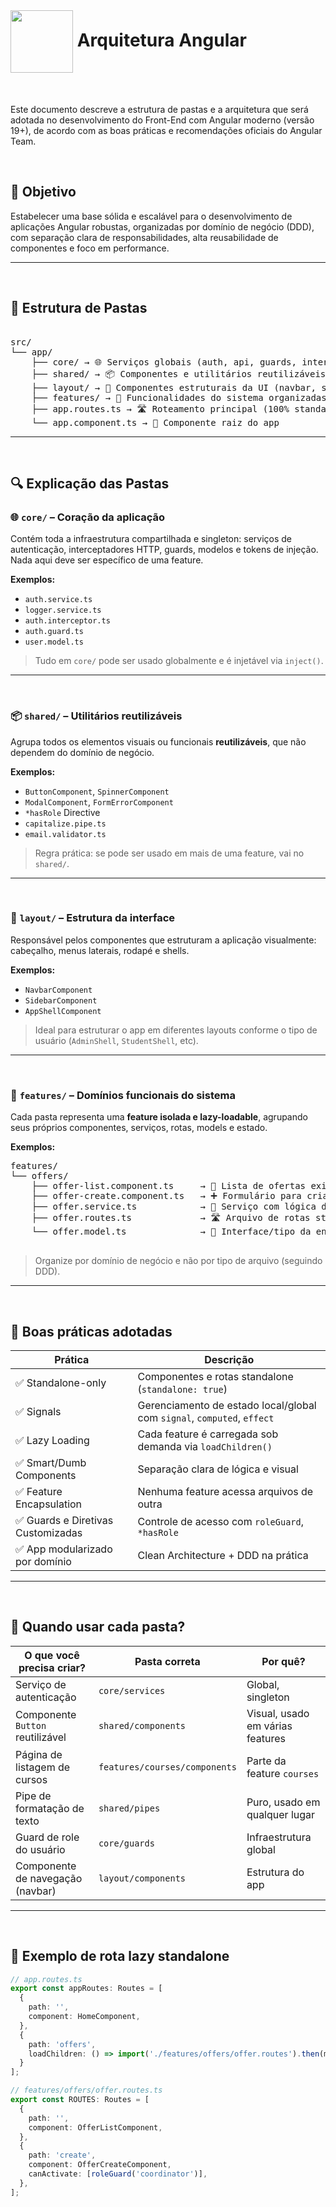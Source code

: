 <br>

# <img src=https://images.seeklogo.com/logo-png/50/2/angular-icon-logo-png_seeklogo-507324.png width=100 align="center" width="100%"/>  Arquitetura Angular

<br/>

Este documento descreve a estrutura de pastas e a arquitetura que será adotada no desenvolvimento do Front-End com Angular moderno (versão 19+), de acordo com as boas práticas e recomendações oficiais do Angular Team.

<br/>

## 🎯 Objetivo

Estabelecer uma base sólida e escalável para o desenvolvimento de aplicações Angular robustas, organizadas por domínio de negócio (DDD), com separação clara de responsabilidades, alta reusabilidade de componentes e foco em performance.

---
<br/>

## 📐 Estrutura de Pastas

<pre>

src/
└── app/
    ├── core/ → 🌐 Serviços globais (auth, api, guards, interceptors)
    ├── shared/ → 📦 Componentes e utilitários reutilizáveis
    ├── layout/ → 🧱 Componentes estruturais da UI (navbar, shell)
    ├── features/ → 🎯 Funcionalidades do sistema organizadas por domínio
    ├── app.routes.ts → 🛣️ Roteamento principal (100% standalone + lazy)
    └── app.component.ts → 🧠 Componente raiz do app
</pre>

---
<br/>

## 🔍 Explicação das Pastas

### 🌐 `core/` – Coração da aplicação

Contém toda a infraestrutura compartilhada e singleton: serviços de autenticação, interceptadores HTTP, guards, modelos e tokens de injeção. Nada aqui deve ser específico de uma feature.

**Exemplos:**

- `auth.service.ts`
- `logger.service.ts`
- `auth.interceptor.ts`
- `auth.guard.ts`
- `user.model.ts`

> Tudo em `core/` pode ser usado globalmente e é injetável via `inject()`.

---
<br/>

### 📦 `shared/` – Utilitários reutilizáveis
Agrupa todos os elementos visuais ou funcionais **reutilizáveis**, que não dependem do domínio de negócio.

**Exemplos:**

- `ButtonComponent`, `SpinnerComponent`
- `ModalComponent`, `FormErrorComponent`
- `*hasRole` Directive
- `capitalize.pipe.ts`
- `email.validator.ts`

> Regra prática: se pode ser usado em mais de uma feature, vai no `shared/`.

---
<br/>

### 🧱 `layout/` – Estrutura da interface

Responsável pelos componentes que estruturam a aplicação visualmente: cabeçalho, menus laterais, rodapé e shells.

**Exemplos:**

- `NavbarComponent`
- `SidebarComponent`
- `AppShellComponent`

> Ideal para estruturar o app em diferentes layouts conforme o tipo de usuário (`AdminShell`, `StudentShell`, etc).

---
<br/>

### 🎯 `features/` – Domínios funcionais do sistema

Cada pasta representa uma **feature isolada e lazy-loadable**, agrupando seus próprios componentes, serviços, rotas, models e estado.

**Exemplos:**  
<pre>
features/
└── offers/  
    ├── offer-list.component.ts     → 📄 Lista de ofertas exibidas ao usuário  
    ├── offer-create.component.ts   → ➕ Formulário para criação de novas ofertas  
    ├── offer.service.ts            → 🔧 Serviço com lógica de acesso à API de ofertas  
    ├── offer.routes.ts             → 🛣️ Arquivo de rotas standalone da feature  
    └── offer.model.ts              → 🧾 Interface/tipo da entidade "Offer"

</pre>

> Organize por domínio de negócio e não por tipo de arquivo (seguindo DDD).

---
<br/>

## 🧠 Boas práticas adotadas

| Prática | Descrição |
|--------|-----------|
| ✅ Standalone-only | Componentes e rotas standalone (`standalone: true`) |
| ✅ Signals | Gerenciamento de estado local/global com `signal`, `computed`, `effect` |
| ✅ Lazy Loading | Cada feature é carregada sob demanda via `loadChildren()` |
| ✅ Smart/Dumb Components | Separação clara de lógica e visual |
| ✅ Feature Encapsulation | Nenhuma feature acessa arquivos de outra |
| ✅ Guards e Diretivas Customizadas | Controle de acesso com `roleGuard`, `*hasRole` |
| ✅ App modularizado por domínio | Clean Architecture + DDD na prática |

---
<br/>

## 📌 Quando usar cada pasta?

| O que você precisa criar? | Pasta correta | Por quê? |
|---------------------------|---------------|----------|
| Serviço de autenticação | `core/services` | Global, singleton |
| Componente `Button` reutilizável | `shared/components` | Visual, usado em várias features |
| Página de listagem de cursos | `features/courses/components` | Parte da feature `courses` |
| Pipe de formatação de texto | `shared/pipes` | Puro, usado em qualquer lugar |
| Guard de role do usuário | `core/guards` | Infraestrutura global |
| Componente de navegação (navbar) | `layout/components` | Estrutura do app |

---
<br/>

## 📄 Exemplo de rota lazy standalone

```ts
// app.routes.ts
export const appRoutes: Routes = [
  {
    path: '',
    component: HomeComponent,
  },
  {
    path: 'offers',
    loadChildren: () => import('./features/offers/offer.routes').then(m => m.ROUTES),
  }
];

// features/offers/offer.routes.ts
export const ROUTES: Routes = [
  {
    path: '',
    component: OfferListComponent,
  },
  {
    path: 'create',
    component: OfferCreateComponent,
    canActivate: [roleGuard('coordinator')],
  },
];
